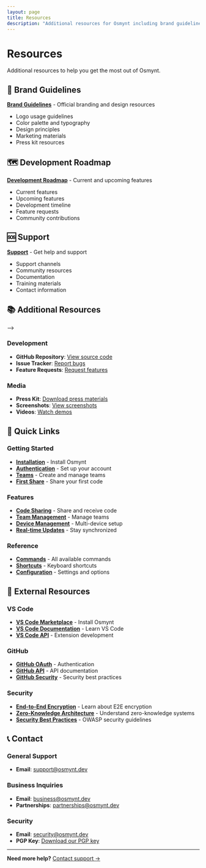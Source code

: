 ```yaml
---
layout: page
title: Resources
description: "Additional resources for Osmynt including brand guidelines, development roadmap, and support information."
---
```


# Resources

Additional resources to help you get the most out of Osmynt.

## 🎨 Brand Guidelines

**[Brand Guidelines](resources/brand-guidelines)** - Official branding and design resources
- Logo usage guidelines
- Color palette and typography
- Design principles
- Marketing materials
- Press kit resources

## 🗺️ Development Roadmap

**[Development Roadmap](resources/roadmap)** - Current and upcoming features
- Current features
- Upcoming features
- Development timeline
- Feature requests
- Community contributions

## 🆘 Support

**[Support](resources/support)** - Get help and support
- Support channels
- Community resources
- Documentation
- Training materials
- Contact information

## 📚 Additional Resources

<!-- ### Community
<!-- - **Discord Server**: [Join our community](https://discord.gg/osmynt)
- **GitHub Discussions**: [Ask questions](https://github.com/moeen-mahmud/osmynt/discussions)
- **Reddit Community**: [r/osmynt](https://reddit.com/r/osmynt) --> -->

### Development
- **GitHub Repository**: [View source code](https://github.com/moeen-mahmud/osmynt)
- **Issue Tracker**: [Report bugs](https://github.com/moeen-mahmud/osmynt/issues)
- **Feature Requests**: [Request features](https://github.com/moeen-mahmud/osmynt/issues/new?template=feature_request.md)

### Media
- **Press Kit**: [Download press materials](resources/brand-guidelines)
- **Screenshots**: [View screenshots](https://github.com/moeen-mahmud/osmynt/tree/main/screenshots)
- **Videos**: [Watch demos](https://youtube.com/osmynt)

## 🎯 Quick Links

### Getting Started
- **[Installation](getting-started/installation)** - Install Osmynt
- **[Authentication](getting-started/authentication)** - Set up your account
- **[Teams](getting-started/teams)** - Create and manage teams
- **[First Share](getting-started/first-share)** - Share your first code

### Features
- **[Code Sharing](features/code-sharing)** - Share and receive code
- **[Team Management](features/team-management)** - Manage teams
- **[Device Management](features/device-management)** - Multi-device setup
- **[Real-time Updates](features/realtime-updates)** - Stay synchronized

### Reference
- **[Commands](reference/commands)** - All available commands
- **[Shortcuts](reference/shortcuts)** - Keyboard shortcuts
- **[Configuration](reference/configuration)** - Settings and options

## 🔗 External Resources

### VS Code
- **[VS Code Marketplace](https://marketplace.visualstudio.com/items?itemName=osmynt.osmynt)** - Install Osmynt
- **[VS Code Documentation](https://code.visualstudio.com/docs)** - Learn VS Code
- **[VS Code API](https://code.visualstudio.com/api)** - Extension development

### GitHub
- **[GitHub OAuth](https://docs.github.com/en/developers/apps/building-oauth-apps)** - Authentication
- **[GitHub API](https://docs.github.com/en/rest)** - API documentation
- **[GitHub Security](https://docs.github.com/en/authentication/keeping-your-account-and-data-secure)** - Security best practices

### Security
- **[End-to-End Encryption](https://en.wikipedia.org/wiki/End-to-end_encryption)** - Learn about E2E encryption
- **[Zero-Knowledge Architecture](https://en.wikipedia.org/wiki/Zero-knowledge_proof)** - Understand zero-knowledge systems
- **[Security Best Practices](https://owasp.org/www-project-top-ten/)** - OWASP security guidelines

## 📞 Contact

### General Support
- **Email**: [support@osmynt.dev](mailto:support@osmynt.dev)
<!-- - **Discord**: [Join our community](https://discord.gg/osmynt)
- **GitHub**: [Open an issue](https://github.com/moeen-mahmud/osmynt/issues) -->

### Business Inquiries
- **Email**: [business@osmynt.dev](mailto:business@osmynt.dev)
- **Partnerships**: [partnerships@osmynt.dev](mailto:partnerships@osmynt.dev)

### Security
- **Email**: [security@osmynt.dev](mailto:security@osmynt.dev)
- **PGP Key**: [Download our PGP key](https://osmynt.dev/pgp-key.asc)

---

**Need more help?** [Contact support →](resources/support)
